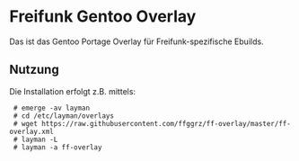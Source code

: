 Freifunk Gentoo Overlay
=======================

Das ist das Gentoo Portage Overlay für Freifunk-spezifische
Ebuilds.

Nutzung
-------

Die Installation erfolgt z.B. mittels:

```
 # emerge -av layman
 # cd /etc/layman/overlays
 # wget https://raw.githubusercontent.com/ffggrz/ff-overlay/master/ff-overlay.xml
 # layman -L
 # layman -a ff-overlay
```